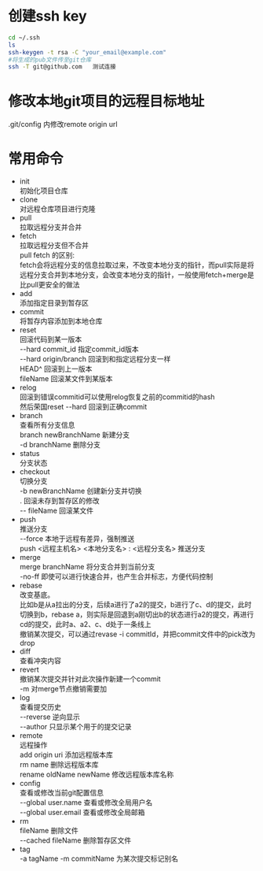 # 创建ssh key
```sh
cd ~/.ssh
ls
ssh-keygen -t rsa -C "your_email@example.com"
#将生成的pub文件传至git仓库
ssh -T git@github.com   测试连接
```

# 修改本地git项目的远程目标地址
.git/config  内修改remote origin url


# 常用命令
* init\
初始化项目仓库
* clone\
对远程仓库项目进行克隆
* pull\
拉取远程分支并合并
* fetch\
拉取远程分支但不合并\
pull fetch 的区别:\
fetch会将远程分支的信息拉取过来，不改变本地分支的指针，而pull实际是将远程分支合并到本地分支，会改变本地分支的指针，一般使用fetch+merge是比pull更安全的做法
* add\
添加指定目录到暂存区
* commit\
将暂存内容添加到本地仓库
* reset\
回滚代码到某一版本\
--hard commit_id 指定commit_id版本\
--hard origin/branch 回滚到和指定远程分支一样\
HEAD^ 回滚到上一版本\
fileName  回滚某文件到某版本
* relog\
回滚到错误commitid可以使用relog恢复之前的commitid的hash\
然后荣国reset --hard 回滚到正确commit
* branch\
查看所有分支信息\
branch newBranchName 新建分支\
-d branchName 删除分支
* status\
分支状态
* checkout\
切换分支\
-b newBranchName 创建新分支并切换\
. 回滚未存到暂存区的修改\
-- fileName 回滚某文件
* push\
推送分支\
--force 本地于远程有差异，强制推送\
push <远程主机名> <本地分支名> : <远程分支名>  推送分支
* merge\
merge branchName 将分支合并到当前分支\
-no-ff 即使可以进行快速合并，也产生合并标志，方便代码控制
* rebase\
改变基底。\
比如b是从a拉出的分支，后续a进行了a2的提交，b进行了c、d的提交，此时切换到b，rebase a，则实际是回退到a刚切出b的状态进行a2的提交，再进行cd的提交，此时a、a2、c、d处于一条线上\
撤销某次提交，可以通过revase -i commitId，并把commit文件中的pick改为drop
* diff\
查看冲突内容
* revert\
撤销某次提交并针对此次操作新建一个commit\
-m 对merge节点撤销需要加
* log\
查看提交历史\
--reverse 逆向显示\
--author 只显示某个用于的提交记录
* remote\
远程操作\
add origin uri  添加远程版本库\
rm name 删除远程版本库\
rename oldName newName  修改远程版本库名称
* config\
查看或修改当前git配置信息\
--global user.name  查看或修改全局用户名\
--global user.email 查看或修改全局邮箱
* rm\
fileName 删除文件\
--cached fileName 删除暂存区文件
* tag\
-a tagName -m commitName  为某次提交标记别名
